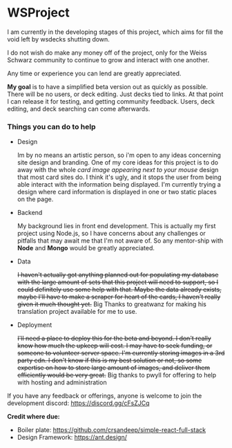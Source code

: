 # **WSProject**

I am currently in the developing stages of this project, which aims for fill the void left by wsdecks shutting down.

I do not wish do make any money off of the project, only for the Weiss Schwarz community to continue to grow and interact with one another.

Any time or experience you can lend are greatly appreciated.

**My goal** is to have a simplified beta version out as quickly as possible. There will be no users, or deck editing. Just decks tied to links. At that point I can release it for testing, and getting community feedback. Users, deck editing, and deck searching can come afterwards.

### Things you can do to help

* Design

   Im by no means an artistic person, so i'm open to any ideas concerning site design and branding. One of my core ideas for this project is to do away with the whole *card image appearing next to your mouse* design that most card sites do. I think it's ugly, and it stops the user from being able interact with the information being displayed. I'm currently trying a design where card information is displayed in one or two static places on the page.

* Backend
 
    My background lies in front end development. This is actually my first project using Node.js, so I have concerns about any challenges or pitfalls that may await me that I'm not aware of. So any mentor-ship with **Node** and **Mongo** would be greatly appreciated.

* Data

    ~~I haven't actually got anything planned out for populating my database with the large amount of sets that this project will need to support, so I could definitely use some help with that. Maybe the data already exists, maybe I'll have to make a scraper for heart of the cards, I haven't really given it much thought yet.~~
    Big Thanks to greatwanz for making his translation project available for me to use. 
    

* Deployment

    ~~I'll need a place to deploy this for the beta and beyond. I don't really know how much the upkeep will cost. I may have to seek funding, or someone to volunteer server space. I'm currently storing images in a 3rd party cdn. I don't know if this is my best solution or not, so some expertise on how to store large amount of images, and deliver them efficiently would be very great.~~
    Big thanks to pwyll for offering to help with hosting and administration

If you have any feedback or offerings, anyone is welcome to join the development discord: https://discord.gg/cFsZJCq

**Credit where due:**

* Boiler plate: https://github.com/crsandeep/simple-react-full-stack
* Design Framework: https://ant.design/
